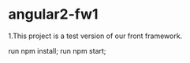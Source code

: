 # angular2-fw1
1.This project is a test version of our front framework.

run npm install;
run npm start;
